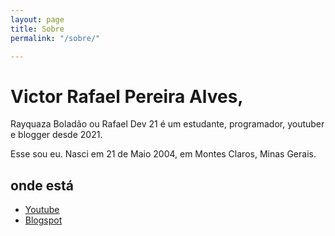 ```yaml
---
layout: page
title: Sobre
permalink: "/sobre/"

---
```

<div class="blorb">
  <h1>Victor Rafael Pereira Alves,</h1>
  <p>Rayquaza Boladão ou Rafael Dev 21 é um estudante, programador, youtuber e blogger desde 2021.</p>
  <p>Esse sou eu. Nasci em 21 de Maio 2004, em Montes Claros, Minas Gerais.</p>
  <h2>onde está</h2>
  <ul>
    <li><a href="https://youtube.com/channel/UCxJf-i1jIPZMrB7sp6RWIHw" target="_blank" rel="nofollow noopener">Youtube</a></li>
    <li><a href="https://rayquazaboladao.blogspot.com" target="_blank" rel="nofollow noopener">Blogspot</a></li>
  </ul>
</div>
